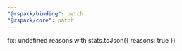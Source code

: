 ```yaml
---
"@rspack/binding": patch
"@rspack/core": patch
---
```


fix: undefined reasons with stats.toJson({ reasons: true })
